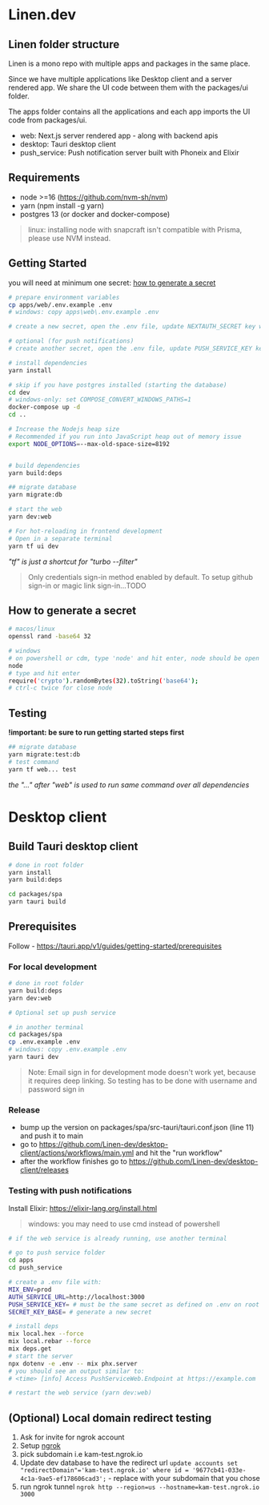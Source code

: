 # Linen.dev

## Linen folder structure

Linen is a mono repo with multiple apps and packages in the same place.

Since we have multiple applications like Desktop client and a server rendered app. We share the UI code between them with the packages/ui folder.

The apps folder contains all the applications and each app imports the UI code from packages/ui.

- web: Next.js server rendered app - along with backend apis
- desktop: Tauri desktop client
- push_service: Push notification server built with Phoneix and Elixir

## Requirements

- node >=16 (https://github.com/nvm-sh/nvm)
- yarn (npm install -g yarn)
- postgres 13 (or docker and docker-compose)

> linux: installing node with snapcraft isn't compatible with Prisma, please use NVM instead.

## Getting Started

you will need at minimum one secret: [how to generate a secret](#how-to-generate-a-secret)

```bash
# prepare environment variables
cp apps/web/.env.example .env
# windows: copy apps\web\.env.example .env

# create a new secret, open the .env file, update NEXTAUTH_SECRET key with the new secret

# optional (for push notifications)
# create another secret, open the .env file, update PUSH_SERVICE_KEY key with the new secret

# install dependencies
yarn install

# skip if you have postgres installed (starting the database)
cd dev
# windows-only: set COMPOSE_CONVERT_WINDOWS_PATHS=1
docker-compose up -d
cd ..

# Increase the Nodejs heap size
# Recommended if you run into JavaScript heap out of memory issue
export NODE_OPTIONS=--max-old-space-size=8192


# build dependencies
yarn build:deps

## migrate database
yarn migrate:db

# start the web
yarn dev:web

# For hot-reloading in frontend development
# Open in a separate terminal
yarn tf ui dev
```

_"tf" is just a shortcut for "turbo --filter"_

> Only credentials sign-in method enabled by default. To setup github sign-in or magic link sign-in...TODO

## How to generate a secret

```bash
# macos/linux
openssl rand -base64 32

# windows
# on powershell or cdm, type 'node' and hit enter, node should be open now.
node
# type and hit enter
require('crypto').randomBytes(32).toString('base64');
# ctrl-c twice for close node
```

## Testing

**!important: be sure to run getting started steps first**

```bash
## migrate database
yarn migrate:test:db
# test command
yarn tf web... test
```

_the "..." after "web" is used to run same command over all dependencies_

# Desktop client

## Build Tauri desktop client

```bash
# done in root folder
yarn install
yarn build:deps

cd packages/spa
yarn tauri build
```

## Prerequisites

Follow - https://tauri.app/v1/guides/getting-started/prerequisites

### For local development

```bash
# done in root folder
yarn build:deps
yarn dev:web

# Optional set up push service

# in another terminal
cd packages/spa
cp .env.example .env
# windows: copy .env.example .env
yarn tauri dev
```

> Note: Email sign in for development mode doesn't work yet, because it requires deep linking. So testing has to be done with username and password sign in

### Release

- bump up the version on packages/spa/src-tauri/tauri.conf.json (line 11) and push it to main
- go to https://github.com/Linen-dev/desktop-client/actions/workflows/main.yml and hit the "run workflow"
- after the workflow finishes go to https://github.com/Linen-dev/desktop-client/releases

### Testing with push notifications

Install Elixir: https://elixir-lang.org/install.html

> windows: you may need to use cmd instead of powershell

```bash
# if the web service is already running, use another terminal

# go to push service folder
cd apps
cd push_service

# create a .env file with:
MIX_ENV=prod
AUTH_SERVICE_URL=http://localhost:3000
PUSH_SERVICE_KEY= # must be the same secret as defined on .env on root folder
SECRET_KEY_BASE= # generate a new secret

# install deps
mix local.hex --force
mix local.rebar --force
mix deps.get
# start the server
npx dotenv -e .env -- mix phx.server
# you should see an output similar to:
# <time> [info] Access PushServiceWeb.Endpoint at https://example.com

# restart the web service (yarn dev:web)
```

## (Optional) Local domain redirect testing

1. Ask for invite for ngrok account
2. Setup [ngrok](https://ngrok.io/)
3. pick subdomain i.e kam-test.ngrok.io
4. Update dev database to have the redirect url `update accounts set "redirectDomain"='kam-test.ngrok.io' where id = '9677cb41-033e-4c1a-9ae5-ef178606cad3';` - replace with your subdomain that you chose
5. run ngrok tunnel `ngrok http --region=us --hostname=kam-test.ngrok.io 3000`
